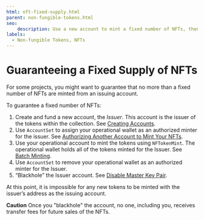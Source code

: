 ```yaml
---
html: nft-fixed-supply.html
parent: non-fungible-tokens.html
seo:
    description: Use a new account to mint a fixed number of NFTs, then black hole the account.
labels:
  - Non-fungible Tokens, NFTs
---
```

# Guaranteeing a Fixed Supply of NFTs

For some projects, you might want to guarantee that no more than a fixed number of NFTs are minted from an issuing account.

To guarantee a fixed number of NFTs:

1. Create and fund a new account, the _Issuer_. This account is the issuer of the tokens within the collection. See [Creating Accounts](../../accounts/accounts.md#creating-accounts).
1. Use `AccountSet` to assign your operational wallet as an authorized minter for the issuer. See [Authorizing Another Account to Mint Your NFTs](authorizing-another-minter.md).
1. Use your operational account to mint the tokens using `NFTokenMint`. The operational wallet holds all of the tokens minted for the Issuer. See [Batch Minting](batch-minting.md).
1.  Use `AccountSet` to remove your operational wallet as an authorized minter for the Issuer.
1. “Blackhole” the Issuer account. See [Disable Master Key Pair](../../../tutorials/manage-account-settings/disable-master-key-pair.md).

At this point, it is impossible for any new tokens to be minted with the issuer’s address as the issuing account.

**Caution** Once you "blackhole" the account, no one, including you, receives transfer fees for future sales of the NFTs.
